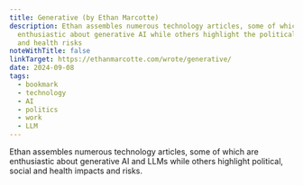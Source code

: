 ```yaml
---
title: Generative (by Ethan Marcotte)
description: Ethan assembles numerous technology articles, some of which are
  enthusiastic about generative AI while others highlight the political, social
  and health risks
noteWithTitle: false
linkTarget: https://ethanmarcotte.com/wrote/generative/
date: 2024-09-08
tags:
  - bookmark
  - technology
  - AI
  - politics
  - work
  - LLM
---
```

Ethan assembles numerous technology articles, some of which are enthusiastic about generative AI and LLMs while others highlight political, social and health impacts and risks.

